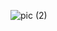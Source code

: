 
![pic (2)](https://user-images.githubusercontent.com/98889318/157017463-df185aeb-8e4c-47cd-8a5f-cdd088fea016.png)
